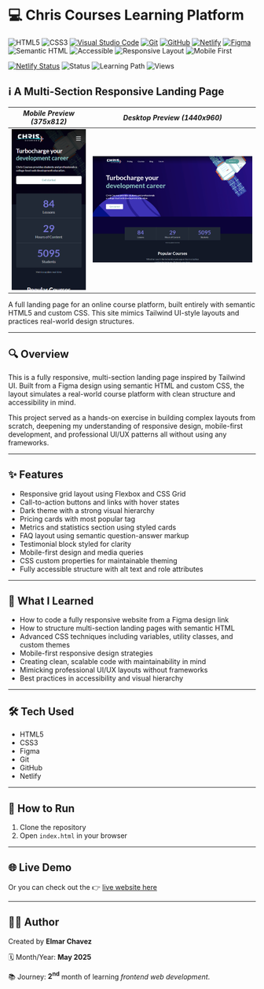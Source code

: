 # 💻 Chris Courses Learning Platform

![HTML5](https://img.shields.io/badge/HTML5-E34F26?style=for-the-badge&logo=html5&logoColor=white)
![CSS3](https://img.shields.io/badge/CSS3-1572B6?style=for-the-badge&logo=css3&logoColor=white)
[![Visual Studio Code](https://img.shields.io/badge/VS%20Code-007ACC?style=for-the-badge&logo=visual-studio-code&logoColor=white)](https://code.visualstudio.com/)
[![Git](https://img.shields.io/badge/Git-F05032?style=for-the-badge&logo=git&logoColor=white)](https://git-scm.com/)
[![GitHub](https://img.shields.io/badge/GitHub-181717?style=for-the-badge&logo=github&logoColor=white)](https://github.com/)
[![Netlify](https://img.shields.io/badge/Netlify-00C7B7?style=for-the-badge&logo=netlify&logoColor=white)](https://www.netlify.com/)
[![Figma](https://img.shields.io/badge/Figma-ffffff?style=for-the-badge&logo=figma&logoColor=F24E1E)](https://www.figma.com/)
![Semantic HTML](https://img.shields.io/badge/Semantic%20HTML-ff9800?style=for-the-badge)
![Accessible](https://img.shields.io/badge/Accessibility-A11Y-0052cc?style=for-the-badge)
![Responsive Layout](https://img.shields.io/badge/Responsive%20Layout-Full%20Support-blue?style=for-the-badge)
![Mobile First](https://img.shields.io/badge/Mobile--First-Design-orange?style=for-the-badge)

[![Netlify Status](https://api.netlify.com/api/v1/badges/1dd03677-da05-45ea-a70e-6d4f60e45a48/deploy-status)](https://chris-courses-jiro.netlify.app/)
![Status](https://img.shields.io/badge/status-complete-brightgreen)
![Learning Path](https://img.shields.io/badge/learning%20path-month%202-blue)
![Views](https://visitor-badge.laobi.icu/badge?page_id=CodingWithJiro.chris-courses-website&left_text=repo%20views)

## ℹ️ A Multi-Section Responsive Landing Page

| _Mobile Preview (375x812)_                       | _Desktop Preview (1440x960)_                        |
| ------------------------------------------------ | --------------------------------------------------- |
| ![Mobile](./img/site-preview-mobile_375x812.png) | ![Desktop](./img/site-preview-desktop_1440x960.png) |

A full landing page for an online course platform, built entirely with semantic HTML5 and custom CSS. This site mimics Tailwind UI-style layouts and practices real-world design structures.

---

## 🔍 Overview

This is a fully responsive, multi-section landing page inspired by Tailwind UI. Built from a Figma design using semantic HTML and custom CSS, the layout simulates a real-world course platform with clean structure and accessibility in mind.

This project served as a hands-on exercise in building complex layouts from scratch, deepening my understanding of responsive design, mobile-first development, and professional UI/UX patterns all without using any frameworks.

---

## ✨ Features

- Responsive grid layout using Flexbox and CSS Grid
- Call-to-action buttons and links with hover states
- Dark theme with a strong visual hierarchy
- Pricing cards with most popular tag
- Metrics and statistics section using styled cards
- FAQ layout using semantic question-answer markup
- Testimonial block styled for clarity
- Mobile-first design and media queries
- CSS custom properties for maintainable theming
- Fully accessible structure with alt text and role attributes

---

## 🧠 What I Learned

- How to code a fully responsive website from a Figma design link
- How to structure multi-section landing pages with semantic HTML
- Advanced CSS techniques including variables, utility classes, and custom themes
- Mobile-first responsive design strategies
- Creating clean, scalable code with maintainability in mind
- Mimicking professional UI/UX layouts without frameworks
- Best practices in accessibility and visual hierarchy

---

## 🛠️ Tech Used

- HTML5
- CSS3
- Figma
- Git
- GitHub
- Netlify

---

## 🚀 How to Run

1. Clone the repository
2. Open `index.html` in your browser

---

## 🌐 Live Demo

Or you can check out the 👉 [live website here](https://chris-courses-jiro.netlify.app/)

---

## 🧑‍💻 Author

Created by **Elmar Chavez**

🗓️ Month/Year: **May 2025**

📚 Journey: **2<sup>nd</sup>** month of learning _frontend web development_.
